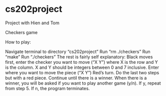 # cs202project
Project with Hien and Tom

Checkers game

How to play:

Navigate terminal to directory “cs202project”
Run “rm ./checkers” 
Run “make”
Run “./checkers”
The rest is fairly self explanatory:
Black moves first, enter the checker you want to move (“X Y”) where X is the row and Y is the column. X and Y should be integers between 0 and 7 inclusive.
Enter where you want to move the piece (“X Y”)
Red’s turn. Do the last two steps but with a red piece. 
Continue until there is a winner. 
When there is a winner, you will be asked if you want to play another game (y/n).
If y, repeat from step 5.
If n, the program terminates. 